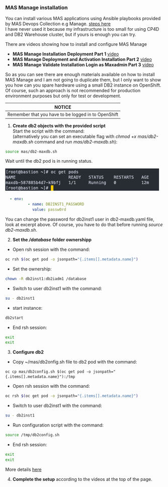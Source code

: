 ### MAS Manage installation
You can install various MAS applications using Ansible playbooks provided by MAS Devops Collection e.g Manage. [steps here](https://ibm-mas.github.io/ansible-devops/playbooks/lite-manage-roks/)  
I have never used it because my infrastructure is too small for using CP4D and DB2 Warehouse cluster, but if yours is enough you can try.  
  
There are videos showing how to install and configure MAS Manage
- **MAS Manage Installation Deployment Part 1** [video](https://www.youtube.com/watch?v=L5J370gslw8)  
- **MAS Manage Deployment and Activation Installation Part 2** [video](https://www.youtube.com/watch?v=4xFlrfXxpdg)  
- **MAS Manage Validate Installation Login as Maxadmin Part 3** [video](https://www.youtube.com/watch?v=nm31i5g4rbs)  

So as you can see there are enough materials available on how to install MAS Manage and I am not going to duplicate them, but I only want to show you how can you spare hardware using a small DB2 instance on OpenShift.  
Of course, such an approach is not recommended for production environment purposes but only for test or development.

|NOTICE|
|------|
|Remember that you have to be logged in to OpenShift|
1.  **Create db2 objects with the provided script**  
Start the script with the command:  
(alternatively you can set an executable flag with _chmod +x mas/db2-maxdb.sh_ command and run _mas/db2-maxdb.sh_):
```bash
source mas/db2-maxdb.sh
```
Wait until the db2 pod is in running status.  

![db2 pod status](../img/db2-pod.png)  

```yaml
  - env:
          - name: DB2INST1_PASSWORD
            value: passw0rd
```
You can change the password for db2inst1 user in db2-maxdb.yaml file, look at excerpt above. Of course, you have to do that before running _source db2-maxdb.sh_.  

2. **Set the _/database_ folder ownershipp**  

- Open rsh session with the command:
```bash
oc rsh $(oc get pod -o jsonpath="{.items[].metadata.name}")
```
- Set the ownership:  
```bash
chown -R db2inst1:db2iadm1 /database
```
- Switch to user db2inst1 with the command:  
```bash
su - db2inst1
```
- start instance:  
```bash
db2start
```
- End rsh session:  
```bash
exit
exit
```
3. **Configure db2**  
- Copy ~/mas/db2onfig.sh file to db2 pod with the command:  
```bas
oc cp mas/db2config.sh $(oc get pod -o jsonpath="{.items[].metadata.name}"):/tmp
```
- Open rsh session with the command:
```bash
oc rsh $(oc get pod -o jsonpath="{.items[].metadata.name}")
```
- Switch to user db2inst1 with the command:  
```bash
su - db2inst1
```
- Run configuration script with the command:
```bash
source /tmp/db2config.sh
```
- End rsh session:  
```bash
exit
exit
```
More details [here](https://www.ibm.com/docs/en/maximo-manage/8.2.0?topic=deployment-configuring-db2)  

4. **Complete the setup** according to the videos at the top of the page.
